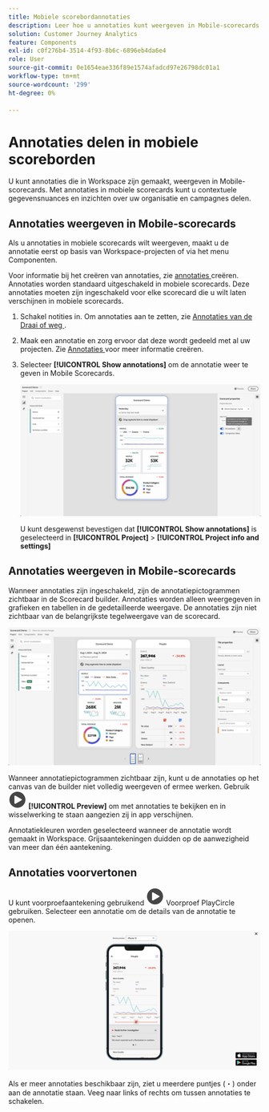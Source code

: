 ```yaml
---
title: Mobiele scorebordannotaties
description: Leer hoe u annotaties kunt weergeven in Mobile-scorecards.
solution: Customer Journey Analytics
feature: Components
exl-id: c0f276b4-3514-4f93-8b6c-6896eb4da6e4
role: User
source-git-commit: 0e1654eae336f89e1574afadcd97e26798dc01a1
workflow-type: tm+mt
source-wordcount: '299'
ht-degree: 0%

---
```



# Annotaties delen in mobiele scoreborden

U kunt annotaties die in Workspace zijn gemaakt, weergeven in Mobile-scorecards. Met annotaties in mobiele scorecards kunt u contextuele gegevensnuances en inzichten over uw organisatie en campagnes delen.


## Annotaties weergeven in Mobile-scorecards

Als u annotaties in mobiele scorecards wilt weergeven, maakt u de annotatie eerst op basis van Workspace-projecten of via het menu Componenten.

Voor informatie bij het creëren van annotaties, zie [ annotaties ](create-annotations.md) creëren. Annotaties worden standaard uitgeschakeld in mobiele scorecards. Deze annotaties moeten zijn ingeschakeld voor elke scorecard die u wilt laten verschijnen in mobiele scorecards.

1. Schakel notities in. Om annotaties aan te zetten, zie [ Annotaties van de Draai of weg ](overview.md#turn-annotations-on-or-off).

1. Maak een annotatie en zorg ervoor dat deze wordt gedeeld met al uw projecten. Zie [ Annotaties ](create-annotations.md) voor meer informatie creëren.

1. Selecteer **[!UICONTROL Show annotations]** om de annotatie weer te geven in Mobile Scorecards.

   ![ Mobiele annotatieopties voor scorecards.](assets/annotations-scorecard-onoff.png)

   U kunt desgewenst bevestigen dat **[!UICONTROL Show annotations]** is geselecteerd in **[!UICONTROL Project]** > **[!UICONTROL Project info and settings]**

## Annotaties weergeven in Mobile-scorecards

Wanneer annotaties zijn ingeschakeld, zijn de annotatiepictogrammen zichtbaar in de Scorecard builder. Annotaties worden alleen weergegeven in grafieken en tabellen in de gedetailleerde weergave. De annotaties zijn niet zichtbaar van de belangrijkste tegelweergave van de scorecard.

![ Scorecard Builder die de annotatiepictogrammen benadrukken.](assets/annotations-scorecard.png)

Wanneer annotatiepictogrammen zichtbaar zijn, kunt u de annotaties op het canvas van de builder niet volledig weergeven of ermee werken. Gebruik ![ PlayCircle ](/help/assets/icons/PlayCircle.svg) **[!UICONTROL Preview]** om met annotaties te bekijken en in wisselwerking te staan aangezien zij in app verschijnen.

Annotatiekleuren worden geselecteerd wanneer de annotatie wordt gemaakt in Workspace. Grijsaantekeningen duidden op de aanwezigheid van meer dan één aantekening.

## Annotaties voorvertonen

U kunt voorproefaantekening gebruikend ![ ](/help/assets/icons/PlayCircle.svg) Voorproef PlayCircle gebruiken. Selecteer een annotatie om de details van de annotatie te openen.

![ Annotation mobile scorecard voorproef ](assets/annotations-scorecard-preview.png)

Als er meer annotaties beschikbaar zijn, ziet u meerdere puntjes (・) onder aan de annotatie staan. Veeg naar links of rechts om tussen annotaties te schakelen.
